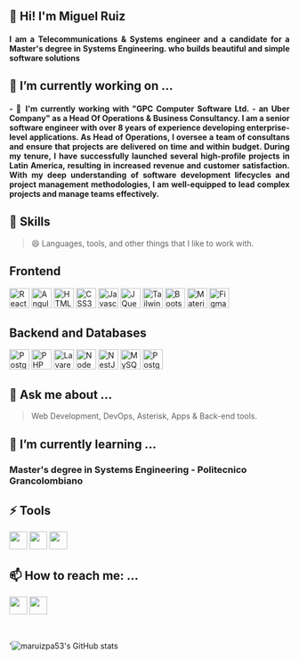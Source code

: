 <h2 align="left">👋 Hi! I'm Miguel Ruiz</h2>
<h4 align="justify">I am a Telecommunications & Systems engineer and a candidate for a Master's degree in Systems Engineering. who builds beautiful and simple software solutions </h4>

## 🔭 I’m currently working on ...
<h4 align="justify">- 💼 I'm currently working with "GPC Computer Software Ltd. - an Uber Company" as a Head Of Operations & Business Consultancy. I am a senior software engineer with over 8 years of experience developing enterprise-level applications. As Head of Operations, I oversee a team of consultans and ensure that projects are delivered on time and within budget. During my tenure, I have successfully launched several high-profile projects in Latin America, resulting in increased revenue and customer satisfaction. With my deep understanding of software development lifecycles and project management methodologies, I am well-equipped to lead complex projects and manage teams effectively. </h4>

## 🔧 Skills
> 😄 Languages, tools, and other things that I like to work with.

## Frontend 

<p align="left">
  <a href="https://reactjs.org/" target="_blank" rel="noreferrer"><img src="https://raw.githubusercontent.com/danielcranney/readme-generator/main/public/icons/skills/react-colored.svg" width="36" height="36" alt="React" /></a>
  <a href="https://angular.io/" target="_blank" rel="noreferrer"><img src="https://raw.githubusercontent.com/danielcranney/readme-generator/main/public/icons/skills/angularjs-colored.svg" width="36" height="36" alt="Angular" /></a>
  <a href="https://developer.mozilla.org/en-US/docs/Glossary/HTML5" target="_blank" rel="noreferrer"><img src="https://raw.githubusercontent.com/danielcranney/readme-generator/main/public/icons/skills/html5-colored.svg" width="36" height="36" alt="HTML5" /></a>
  <a href="https://www.w3.org/TR/CSS/#css" target="_blank" rel="noreferrer"><img src="https://raw.githubusercontent.com/danielcranney/readme-generator/main/public/icons/skills/css3-colored.svg" width="36" height="36" alt="CSS3" /></a>
  <a href="https://developer.mozilla.org/en-US/docs/Web/JavaScript" target="_blank" rel="noreferrer"><img src="https://raw.githubusercontent.com/danielcranney/readme-generator/main/public/icons/skills/javascript-colored.svg" width="36" height="36" alt="Javascript" /></a>
  <a href="https://jquery.com/" target="_blank" rel="noreferrer"><img src="https://raw.githubusercontent.com/danielcranney/readme-generator/main/public/icons/skills/jquery-colored.svg" width="36" height="36" alt="JQuery" /></a>
  <a href="https://tailwindcss.com/" target="_blank" rel="noreferrer"><img src="https://raw.githubusercontent.com/danielcranney/readme-generator/main/public/icons/skills/tailwindcss-colored.svg" width="36" height="36" alt="TailwindCSS" /></a>
  <a href="https://getbootstrap.com/" target="_blank" rel="noreferrer"><img src="https://raw.githubusercontent.com/danielcranney/readme-generator/main/public/icons/skills/bootstrap-colored.svg" width="36" height="36" alt="Bootstrap" /></a>
  <a href="https://mui.com/" target="_blank" rel="noreferrer"><img src="https://raw.githubusercontent.com/danielcranney/readme-generator/main/public/icons/skills/materialui-colored.svg" width="36" height="36" alt="Material UI" /></a>
  <a href="https://www.figma.com/" target="_blank" rel="noreferrer"><img src="https://raw.githubusercontent.com/danielcranney/readme-generator/main/public/icons/skills/figma-colored.svg" width="36" height="36" alt="Figma" /></a>
</p>

## Backend and Databases

<p align="left">
  <a href="https://www.python.org/" target="_blank" rel="noreferrer"><img src="https://raw.githubusercontent.com/danielcranney/readme-generator/main/public/icons/skills/python-colored.svg" width="36" height="36" alt="PostgreSQL" /></a>
  <a href="https://www.php.net/" target="_blank" rel="noreferrer"><img src="https://raw.githubusercontent.com/danielcranney/readme-generator/main/public/icons/skills/php-colored.svg" width="36" height="36" alt="PHP" /></a>
    <a href="https://laravel.com/" target="_blank" rel="noreferrer"><img src="https://raw.githubusercontent.com/danielcranney/readme-generator/main/public/icons/skills/laravel-colored.svg" width="36" height="36" alt="Lavarel" /></a>
  <a href="https://nodejs.org/en/" target="_blank" rel="noreferrer"><img src="https://raw.githubusercontent.com/danielcranney/readme-generator/main/public/icons/skills/nodejs-colored.svg" width="36" height="36" alt="NodeJS" /></a>
  <a href="https://docs.nestjs.com/" target="_blank" rel="noreferrer"><img src="https://raw.githubusercontent.com/danielcranney/readme-generator/main/public/icons/skills/nestjs-colored.svg" width="36" height="36" alt="NestJS" /></a>
  <a href="https://www.mysql.com/" target="_blank" rel="noreferrer"><img src="https://raw.githubusercontent.com/danielcranney/readme-generator/main/public/icons/skills/mysql-colored.svg" width="36" height="36" alt="MySQL" /></a>
  <a href="https://www.postgresql.org/" target="_blank" rel="noreferrer"><img src="https://raw.githubusercontent.com/danielcranney/readme-generator/main/public/icons/skills/postgresql-colored.svg" width="36" height="36" alt="PostgreSQL" /></a>
</p>

## 💬 Ask me about ...

> Web Development, DevOps, Asterisk, Apps & Back-end tools.

## 🌱 I’m currently learning ...
<h3 align="left">Master's degree in Systems Engineering - Politecnico Grancolombiano</h3>

## ⚡ Tools

<p align="left">
  <a href="#" target="_blank" rel="noreferrer"><img src="https://cdn.jsdelivr.net/gh/devicons/devicon/icons/vscode/vscode-original.svg" width="32" height="32" /></a>
  <a href="#" target="_blank" rel="noreferrer"><img src="https://raw.githubusercontent.com/danielcranney/readme-generator/main/public/icons/socials/github.svg" width="32" height="32" /></a>
  <a href="#" target="_blank" rel="noreferrer"><img src="https://cdn.jsdelivr.net/gh/devicons/devicon/icons/git/git-original.svg" width="32" height="32" /></a>
</p>

## 📫 How to reach me: ...

<p align='left'>
  <a href="https://www.linkedin.com/in/maruipa53/" target="_blank" rel="noreferrer"><img src="https://raw.githubusercontent.com/danielcranney/readme-generator/main/public/icons/socials/linkedin.svg" width="32" height="32" /></a>
  <a href="https://discordapp.com/users/123948251308097536/" target="_blank" rel="noreferrer"><img src="https://raw.githubusercontent.com/danielcranney/readme-generator/main/public/icons/socials/discord.svg" width="32" height="32" /></a>
</p>

<br>

'![maruizpa53's GitHub stats](https://github-readme-stats.vercel.app/api?username=maruizpa53&show_icons=true&theme=dracula)

<br>

<!--
**maruizpa53/maruizpa53** is a ✨ _special_ ✨ repository because its `README.md` (this file) appears on your GitHub profile.

Here are some ideas to get you started:

- 🔭 I’m currently working on ...
- 🌱 I’m currently learning ...
- 👯 I’m looking to collaborate on ...
- 🤔 I’m looking for help with ...
- 💬 Ask me about ...
- 📫 How to reach me: ...
- 😄 Pronouns: ...
- ⚡ Fun fact: ...
-->

